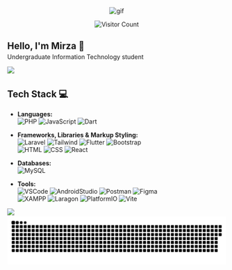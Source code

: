 <div align="center">
  <img src="https://c.tenor.com/GfSX-u7VGM4AAAAC/coding.gif" alt="gif" width="400">

  ![Visitor Count](https://komarev.com/ghpvc/?username=mirrzzaa&color=green)
</div>

<h2 style="margin-bottom: 4px;">Hello, I'm Mirza 👋</h2>
<p style="margin-top: 0;">Undergraduate Information Technology student</p>

<img src="https://user-images.githubusercontent.com/74038190/212284115-f47cd8ff-2ffb-4b04-b5bf-4d1c14c0247f.gif" width="900">

## Tech Stack 💻
<p style="margin-top: 0;">

- **Languages:**  
  ![PHP](https://img.shields.io/badge/PHP-323330?style=for-the-badge&logo=php&logoColor=purple) 
  ![JavaScript](https://img.shields.io/badge/JavaScript-323330?style=for-the-badge&logo=javascript&logoColor=F7DF1E) 
  ![Dart](https://img.shields.io/badge/Dart-323330?style=for-the-badge&logo=dart&logoColor=blue)

- **Frameworks, Libraries & Markup Styling:**  
  ![Laravel](https://img.shields.io/badge/Laravel-323330?style=for-the-badge&logo=laravel&logoColor=red) 
  ![Tailwind](https://img.shields.io/badge/Tailwind-323330?style=for-the-badge&logo=tailwindcss&logoColor=06B6D4) 
  ![Flutter](https://img.shields.io/badge/Flutter-323330?style=for-the-badge&logo=flutter&logoColor=blue) 
  ![Bootstrap](https://img.shields.io/badge/Bootstrap-323330?style=for-the-badge&logo=bootstrap&logoColor=purple)  
  ![HTML](https://img.shields.io/badge/HTML-323330?style=for-the-badge&logo=html5&logoColor=E34F26) 
  ![CSS](https://img.shields.io/badge/CSS-323330?style=for-the-badge&logo=css3&logoColor=1572B6)
  ![React](https://img.shields.io/badge/React.js-323330?style=for-the-badge&logo=react&logoColor=61DAFB)

- **Databases:**  
  ![MySQL](https://img.shields.io/badge/MySQL-323330?style=for-the-badge&logo=mysql&logoColor=white)

- **Tools:**  
  ![VSCode](https://img.shields.io/badge/VSCode-323330?style=for-the-badge&logo=visualstudiocode&logoColor=007ACC) 
  ![AndroidStudio](https://img.shields.io/badge/AndroidStudio-323330?style=for-the-badge&logo=androidstudio&logoColor=3DDC84) 
  ![Postman](https://img.shields.io/badge/Postman-323330?style=for-the-badge&logo=postman&logoColor=FF6C37) 
  ![Figma](https://img.shields.io/badge/Figma-323330?style=for-the-badge&logo=figma&logoColor=white)  
  ![XAMPP](https://img.shields.io/badge/XAMPP-323330?style=for-the-badge&logo=xampp&logoColor=FB7A24) 
  ![Laragon](https://img.shields.io/badge/Laragon-323330?style=for-the-badge&logo=laragon&logoColor=blue) 
  ![PlatformIO](https://img.shields.io/badge/PlatformIO-323330?style=for-the-badge&logo=platformio&logoColor=FF6600)
  ![Vite](https://img.shields.io/badge/Vite.js-323330?style=for-the-badge&logo=vite&logoColor=FFD62E)

</p>

<img src="https://user-images.githubusercontent.com/74038190/212284115-f47cd8ff-2ffb-4b04-b5bf-4d1c14c0247f.gif" width="900">

<img src="https://raw.githubusercontent.com/mirrzzaaa/mirrzzaaa/output/snake.svg" alt="Snake animation" />


<!--
**mirrzzaaa/mirrzzaaa** is a ✨ _special_ ✨ repository because its `README.md` (this file) appears on your GitHub profile.

Here are some ideas to get you started:

- 🔭 I’m currently working on ...
- 🌱 I’m currently learning ...
- 👯 I’m looking to collaborate on ...
- 🤔 I’m looking for help with ...
- 💬 Ask me about ...
- 📫 How to reach me: ...
- 😄 Pronouns: ...
- ⚡ Fun fact: ...
-->

